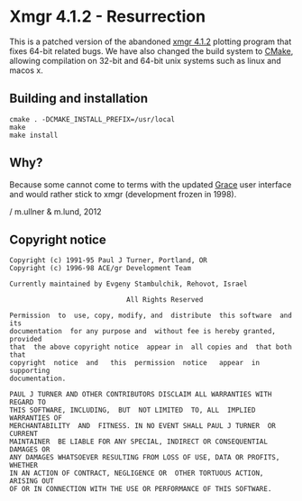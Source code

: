 Xmgr 4.1.2 - Resurrection
=========================

This is a patched version of the abandoned
[xmgr 4.1.2](http://plasma-gate.weizmann.ac.il/Xmgr)
plotting program that fixes 64-bit related bugs.
We have also changed the build system to
[CMake](http://www.cmake.org), allowing compilation on
32-bit and 64-bit unix systems such as linux and macos x.

Building and installation
-------------------------

    cmake . -DCMAKE_INSTALL_PREFIX=/usr/local
    make
    make install

Why?
----

Because some cannot come to terms with the updated
[Grace](http://plasma-gate.weizmann.ac.il/Grace) user
interface and would rather stick to xmgr (development
frozen in 1998).

/ m.ullner & m.lund, 2012

Copyright notice
----------------

~~~~
Copyright (c) 1991-95 Paul J Turner, Portland, OR
Copyright (c) 1996-98 ACE/gr Development Team

Currently maintained by Evgeny Stambulchik, Rehovot, Israel

                             All Rights Reserved

Permission  to  use, copy, modify, and  distribute  this software  and  its
documentation  for any purpose and  without fee is hereby granted, provided
that  the above copyright notice  appear in  all copies and  that both that
copyright  notice  and   this  permission  notice   appear  in   supporting
documentation.

PAUL J TURNER AND OTHER CONTRIBUTORS DISCLAIM ALL WARRANTIES WITH REGARD TO
THIS SOFTWARE, INCLUDING,  BUT  NOT LIMITED  TO, ALL  IMPLIED WARRANTIES OF
MERCHANTABILITY  AND  FITNESS. IN NO EVENT SHALL PAUL J TURNER  OR  CURRENT
MAINTAINER  BE LIABLE FOR ANY SPECIAL, INDIRECT OR CONSEQUENTIAL DAMAGES OR
ANY DAMAGES WHATSOEVER RESULTING FROM LOSS OF USE, DATA OR PROFITS, WHETHER
IN AN ACTION OF CONTRACT, NEGLIGENCE OR  OTHER TORTUOUS ACTION, ARISING OUT
OF OR IN CONNECTION WITH THE USE OR PERFORMANCE OF THIS SOFTWARE.
~~~~

